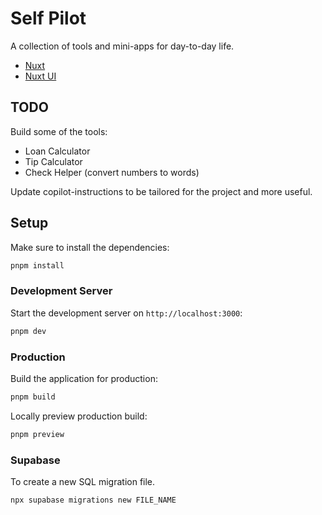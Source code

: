 # Self Pilot

A collection of tools and mini-apps for day-to-day life.

- [Nuxt](https://nuxt.com/docs/4.x/)
- [Nuxt UI](https://ui.nuxt.com/)

## TODO

Build some of the tools:

- Loan Calculator
- Tip Calculator
- Check Helper (convert numbers to words)

Update copilot-instructions to be tailored for the project and more useful.

## Setup

Make sure to install the dependencies:

```bash
pnpm install
```

### Development Server

Start the development server on `http://localhost:3000`:

```bash
pnpm dev
```

### Production

Build the application for production:

```bash
pnpm build
```

Locally preview production build:

```bash
pnpm preview
```

### Supabase

To create a new SQL migration file.

```sh
npx supabase migrations new FILE_NAME
```
